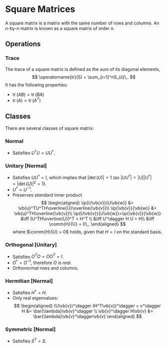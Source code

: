 Square Matrices
===============
A square matrix is a matrix with the same number of rows and columns. An $n$-by-$n$ matrix is known as a square matrix of order $n$.

Operations
-----------
### Trace
The trace of a square matrix is defined as the sum of its diagonal elements,
$$
\operatorname{tr}(S) = \sum_{i=1}^nS_{ii}\,.
$$
It has the following properties:
  * $\operatorname{tr}(AB) = \operatorname{tr}(BA)$
  * $\operatorname{tr}(A) = \operatorname{tr}(A^T)$

Classes
-------
There are several classes of square matrix:

### Normal
* Satisfies $U^\dagger U=UU^\dagger$.

### Unitary [Normal]
* Satisfies $UU^\dagger=I$, which implies that $\lvert \det(U)\rvert=1$ (as $\lvert UU^\dagger\rvert=\lvert U\rvert\lvert U^\dagger\rvert=\lvert \det(U)\rvert^2=1$).
* $U^\dagger=U^{-1}$.
* Preserves *standard* inner product
  <!-- TODO -->
  $$
  \begin{aligned}
      \ip{U\vb{v}}{U\vb{w}} &= \vb{u}^TU^TH\overline{U}\overline{\vb{v}}\\
      \ip{\vb{v}}{\vb{w}} &= \vb{u}^TH\overline{\vb{v}}\\
      \ip{U\vb{v}}{U\vb{w}}=\ip{\vb{v}}{\vb{w}} &\iff (U^TH\overline{U})^T = H^T \\
                                                &\iff U^\dagger H U = H\\
                                                &\iff \comm{H}{U} = 0\,,
  \end{aligned}
  $$
  where $\comm{H}{U} = 0$ holds, given that $H=I$ on the standard basis.

### Orthogonal [Unitary]
* Satisfies $O^TO=OO^T=I$.
* $O^\dagger=O^{-1}$, therefore $O$ is _real_.
* Orthonormal rows and columns.

### Hermitian [Normal]
* Satisfies $H^\dagger=H$.
* Only real eigenvalues:
  $$
  \begin{aligned}
  (U\vb{v})^\dagger
  (H^T\vb{v})^\dagger = v^\dagger H &= \bar{\lambda}\vb{v}^\dagger \\
  \vb{v}^\dagger H\vb{v} &= \bar{\lambda}\vb{v}^\dagger\vb{v}
  \end{aligned}
  $$

### Symmetric [Normal]
* Satisfies $S^T=S$.